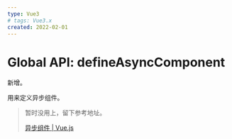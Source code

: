 ```yaml
---
type: Vue3
# tags: Vue3.x
created: 2022-02-01
---
```


# Global API: defineAsyncComponent

新增。

用来定义异步组件。

> 暂时没用上，留下参考地址。
>
> [异步组件 | Vue.js](https://v3.cn.vuejs.org/guide/migration/async-components.html#%E6%A6%82%E8%A7%88)
